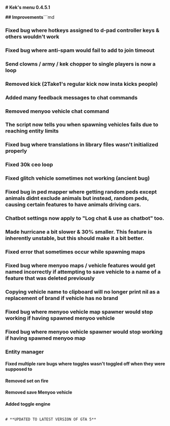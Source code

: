 **# Kek's menu 0.4.5.1**

**## Improvements**```md
### Fixed bug where hotkeys assigned to d-pad controller keys & others wouldn't work
### Fixed bug where anti-spam would fail to add to join timeout
### Send clowns / army / kek chopper to single players is now a loop
### Removed kick (2Take1's regular kick now insta kicks people)
### Added many feedback messages to chat commands
### Removed menyoo vehicle chat command
### The script now tells you when spawning vehicles fails due to reaching entity limits
### Fixed bug where translations in library files wasn't initialized properly
### Fixed 30k ceo loop
### Fixed glitch vehicle sometimes not working (ancient bug)
### Fixed bug in ped mapper where getting random peds except animals didnt exclude animals but instead, random peds, causing certain features to have animals driving cars.
### Chatbot settings now apply to "Log chat & use as chatbot" too.
### Made hurricane a bit slower & 30% smaller. This feature is inherently unstable, but this should make it a bit better.
### Fixed error that sometimes occur while spawning maps
### Fixed bug where menyoo maps / vehicle features would get named incorrectly if attempting to save vehicle to a name of a feature that was deleted previously
### Copying vehicle name to clipboard will no longer print nil as a replacement of brand if vehicle has no brand
### Fixed bug where menyoo vehicle map spawner would stop working if having spawned menyoo vehicle
### Fixed bug where menyoo vehicle spawner would stop working if having spawned menyoo map

### Entity manager
#### Fixed multiple rare bugs where toggles wasn't toggled off when they were supposed to
#### Removed set on fire
#### Removed save Menyoo vehicle
#### Added toggle engine
```

# **UPDATED TO LATEST VERSION OF GTA 5**